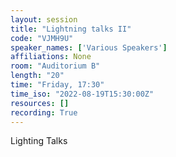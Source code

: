 ```yaml
---
layout: session
title: "Lightning talks II"
code: "VJMH9U"
speaker_names: ['Various Speakers']
affiliations: None
room: "Auditorium B"
length: "20"
time: "Friday, 17:30"
time_iso: "2022-08-19T15:30:00Z"
resources: []
recording: True
---
```


Lighting Talks

